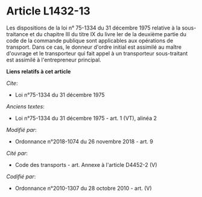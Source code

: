 # Article L1432-13

Les dispositions de la loi n° 75-1334 du 31 décembre 1975 relative à la sous-traitance et du chapitre III du titre IX du
livre Ier de la deuxième partie du code de la commande publique sont applicables aux opérations de transport. Dans ce cas, le
donneur d'ordre initial est assimilé au maître d'ouvrage et le transporteur qui fait appel à un transporteur sous-traitant
est assimilé à l'entrepreneur principal.

**Liens relatifs à cet article**

_Cite_:

  - Loi n°75-1334 du 31 décembre 1975

_Anciens textes_:

  - Loi n°75-1334 du 31 décembre 1975 - art. 1 (VT), alinéa 2

_Modifié par_:

  - Ordonnance n°2018-1074 du 26 novembre 2018 - art. 9

_Cité par_:

  - Code des transports - art. Annexe à l'article D4452-2 (V)

_Codifié par_:

  - Ordonnance n°2010-1307 du 28 octobre 2010 - art. (V)
